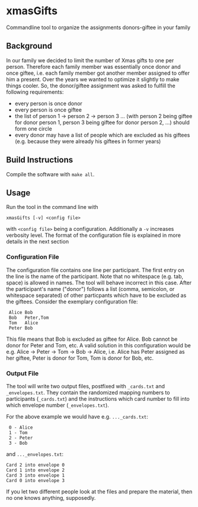 # xmasGifts
Commandline tool to organize the assignments donors-giftee in your family

## Background
In our family we decided to limit the number of Xmas gifts to one per person. Therefore each family member was essentially once donor and once giftee, i.e. each family member got another member assigned to offer him a present. Over the years we wanted to optimize it slightly to make things cooler. So, the donor/giftee assignment was asked to fulfill the following requirements:

* every person is once donor
* every person is once giftee
* the list of person 1 -> person 2 -> person 3 ... (with person 2 being giftee for donor person 1, person 3 being giftee for donor person 2, ...) should form one circle
* every donor may have a list of people which are excluded as his giftees (e.g. because they were already his giftees in former years)

## Build Instructions

Compile the software with `make all`.

## Usage

Run the tool in the command line with

```
xmasGifts [-v] <config file>
```

with `<config file>` being a configuration. Additionally a `-v` increases verbosity level. The format of the configuration file is explained in more details in the next section

### Configuration File

The configuration file contains one line per participant. The first entry on the line is the name of the participant. Note that no whitespace (e.g. tab, space) is allowed in names. The tool will behave incorrect in this case. After the participant's name ("donor") follows a list (comma, semicolon, or whitespace separated) of other particpants which have to be excluded as the giftees. Consider the exemplary configuration file:

```
 Alice Bob
 Bob   Peter,Tom
 Tom   Alice
 Peter Bob
```

This file means that Bob is excluded as giftee for Alice. Bob cannot be donor for Peter and Tom, etc. A valid solution in this configuration would be e.g. Alice -> Peter -> Tom -> Bob -> Alice, i.e. Alice has Peter assigned as her giftee, Peter is donor for Tom, Tom is donor for Bob, etc.

### Output File

The tool will write two output files, postfixed with `_cards.txt` and `_envelopes.txt`. They contain the randomized mapping numbers to participants (`_cards.txt`) and the instructions which card number to fill into which envelope number (`_envelopes.txt`).

For the above example we would have e.g. `..._cards.txt`:
```
 0 - Alice
 1 - Tom
 2 - Peter
 3 - Bob
```

and `..._envelopes.txt`:
```
Card 2 into envelope 0
Card 1 into envelope 2
Card 3 into envelope 1
Card 0 into envelope 3
```

If you let two different people look at the files and prepare the material, then no one knows anything, supposedly.

